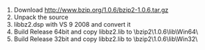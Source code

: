 1. Download http://www.bzip.org/1.0.6/bzip2-1.0.6.tar.gz
2. Unpack the source 
3. libbz2.dsp with VS 9 2008 and convert it
4. Build Release 64bit and copy libbz2.lib to \bzip2\1.0.6\lib\Win64\
4. Build Release 32bit and copy libbz2.lib to \bzip2\1.0.6\lib\Win32\
